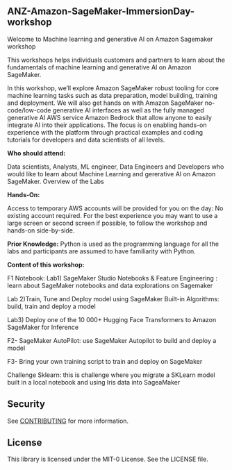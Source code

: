 ## ANZ-Amazon-SageMaker-ImmersionDay-workshop

Welcome to Machine learning  and generative AI on Amazon Sagemaker workshop

This workshops helps individuals customers and partners to learn about the fundamentals of machine learning and generative AI on Amazon SageMaker.

In this workshop, we’ll explore Amazon SageMaker robust tooling for core machine learning tasks such as data preparation, model building, training and deployment. We will also get hands on with Amazon SageMaker no-code/low-code generative AI interfaces as well as the fully managed generative AI AWS service Amazon Bedrock that allow anyone to easily integrate AI into their applications. The focus is on enabling hands-on experience with the platform through practical examples and coding tutorials for developers and data scientists of all levels.

**Who should attend:**

Data scientists, Analysts, ML engineer, Data Engineers and Developers who would like to learn about Machine Learning and gererative AI on Amazon SageMaker.
Overview of the Labs


**Hands-On:**

Access to temporary AWS accounts will be provided for you on the day: No existing account required. For the best experience you may want to use a large screen or second screen if possible, to follow the workshop and hands-on side-by-side.

**Prior Knowledge:** 
Python is used as the programming language for all the labs and participants are assumed to have familiarity with Python.

**Content of this workshop:**

F1 Notebook:
   Lab1) SageMaker Studio Notebooks & Feature Engineering : learn about SageMaker notebooks and data explorations on Sagemaker
   
  Lab 2)Train, Tune and Deploy model using SageMaker Built-in Algorithms: build, train and deploy a model
  
  Lab3) Deploy one of the 10 000+ Hugging Face Transformers to Amazon SageMaker for Inference

F2- SageMaker AutoPilot: use SageMaker Autopilot to build and deploy a model

F3- Bring your own training script  to train and deploy on SageMaker

Challenge Sklearn: this is challenge where you migrate a SKLearn model built in a local notebook and using Iris data into SageaMaker


## Security

See [CONTRIBUTING](CONTRIBUTING.md#security-issue-notifications) for more information.

## License

This library is licensed under the MIT-0 License. See the LICENSE file.

